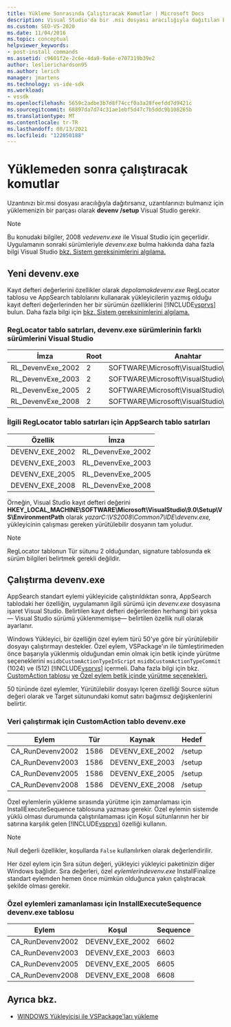 ```yaml
---
title: Yükleme Sonrasında Çalıştıracak Komutlar | Microsoft Docs
description: Visual Studio'da bir .msi dosyası aracılığıyla dağıtılan bir uzantı yüklemenizin bir parçası olarak çalıştırılacak komutlar hakkında Visual Studio.
ms.custom: SEO-VS-2020
ms.date: 11/04/2016
ms.topic: conceptual
helpviewer_keywords:
- post-install commands
ms.assetid: c9601f2e-2c6e-4da9-9a6e-e707319b39e2
author: leslierichardson95
ms.author: lerich
manager: jmartens
ms.technology: vs-ide-sdk
ms.workload:
- vssdk
ms.openlocfilehash: 5659c2adbe3b7d8f74ccf0a3a28feefdd7d9421c
ms.sourcegitcommit: 68897da7d74c31ae1ebf5d47c7b5ddc9b108265b
ms.translationtype: MT
ms.contentlocale: tr-TR
ms.lasthandoff: 08/13/2021
ms.locfileid: "122050188"
---
```

# <a name="commands-that-must-be-run-after-installation"></a>Yüklemeden sonra çalıştıracak komutlar
Uzantınızı bir.msi dosyası aracılığıyla dağıtırsanız, uzantılarınızı bulmanız için yüklemenizin bir parçası olarak **devenv /setup** Visual Studio gerekir.

> [!NOTE]
> Bu konudaki bilgiler, 2008 *vedevenv.exe* ile Visual Studio için geçerlidir. Uygulamanın sonraki sürümleriyle *devenv.exe* bulma hakkında daha fazla bilgi Visual Studio [bkz. Sistem gereksinimlerini algılama.](../../extensibility/internals/detecting-system-requirements.md)

## <a name="find-devenvexe"></a>Yeni devenv.exe
 Kayıt defteri değerlerini özellikler olarak *depolamakdevenv.exe* RegLocator tablosu ve AppSearch tablolarını kullanarak yükleyicilerin yazmış olduğu kayıt defteri değerlerinden her bir sürümün özelliklerini [!INCLUDE[vsprvs](../../code-quality/includes/vsprvs_md.md)] bulun. Daha fazla bilgi için [bkz. Sistem gereksinimlerini algılama.](../../extensibility/internals/detecting-system-requirements.md)

### <a name="reglocator-table-rows-to-locate-devenvexe-from-different-versions-of-visual-studio"></a>RegLocator tablo satırları, devenv.exe sürümlerinin farklı sürümlerini Visual Studio

|İmza|Root|Anahtar|Ad|Tür|
|-----------------|----------|---------|----------|----------|
|RL_DevenvExe_2002|2|SOFTWARE\Microsoft\VisualStudio\7.0\Setup\VS|EnvironmentPath|2|
|RL_DevenvExe_2003|2|SOFTWARE\Microsoft\VisualStudio\7.1\Setup\VS|EnvironmentPath|2|
|RL_DevenvExe_2005|2|SOFTWARE\Microsoft\VisualStudio\8.0\Setup\VS|EnvironmentPath|2|
|RL_DevenvExe_2008|2|SOFTWARE\Microsoft\VisualStudio\9.0\Setup\VS|EnvironmentPath|2|

### <a name="appsearch-table-rows-for-corresponding-reglocator-table-rows"></a>İlgili RegLocator tablo satırları için AppSearch tablo satırları

|Özellik|İmza|
|--------------|-----------------|
|DEVENV_EXE_2002|RL_DevenvExe_2002|
|DEVENV_EXE_2003|RL_DevenvExe_2003|
|DEVENV_EXE_2005|RL_DevenvExe_2005|
|DEVENV_EXE_2008|RL_DevenvExe_2008|

 Örneğin, Visual Studio kayıt defteri değerini **HKEY_LOCAL_MACHINE\SOFTWARE\Microsoft\VisualStudio\9.0\Setup\VS\EnvironmentPath** olarak *yazarC:\VS2008\Common7\IDE\devenv.exe,* yükleyicinin çalışması gereken yürütülebilir dosyanın tam yoludur.

> [!NOTE]
> RegLocator tablonun Tür sütunu 2 olduğundan, signature tablosunda ek sürüm bilgileri belirtmek gerekli değildir.

## <a name="run-devenvexe"></a>Çalıştırma devenv.exe
 AppSearch standart eylemi yükleyicide çalıştırıldıktan sonra, AppSearch tablodaki her özelliğin, uygulamanın ilgili sürümü için *devenv.exe* dosyasına işaret Visual Studio. Belirtilen kayıt defteri değerlerden herhangi biri yoksa — Visual Studio sürümü yüklenmemişse— belirtilen özellik null olarak ayarlanır.

 Windows Yükleyici, bir özelliğin özel eylem türü 50'ye göre bir yürütülebilir dosyayı çalıştırmayı destekler. Özel eylem, VSPackage'ın ile tümleştirimeden önce başarıyla yüklenmiş olduğundan emin olmak için betik içinde yürütme seçeneklerini `msidbCustomActionTypeInScript` `msidbCustomActionTypeCommit` (1024) ve (512) [!INCLUDE[vsprvs](../../code-quality/includes/vsprvs_md.md)] içermeli. Daha fazla bilgi için bkz. [CustomAction tablosu](/windows/desktop/msi/customaction-table) [ve Özel eylem betik içinde yürütme seçenekleri.](/windows/desktop/msi/custom-action-in-script-execution-options)

 50 türünde özel eylemler, Yürütülebilir dosyayı Içeren özelliği Source sütun değeri olarak ve Target sütunundaki komut satırı bağımsız değişkenlerini belirtir.

### <a name="customaction-table-rows-to-run-devenvexe"></a>Veri çalıştırmak için CustomAction tablo devenv.exe

|Eylem|Tür|Kaynak|Hedef|
|------------|----------|------------|------------|
|CA_RunDevenv2002|1586|DEVENV_EXE_2002|/setup|
|CA_RunDevenv2003|1586|DEVENV_EXE_2003|/setup|
|CA_RunDevenv2005|1586|DEVENV_EXE_2005|/setup|
|CA_RunDevenv2008|1586|DEVENV_EXE_2008|/setup|

 Özel eylemlerin yükleme sırasında yürütme için zamanlaması için InstallExecuteSequence tablosuna yazması gerekir. Özel eylemin sistemde yüklü olması durumunda çalıştırılamaması için Koşul sütunlarının her bir satırına karşılık gelen [!INCLUDE[vsprvs](../../code-quality/includes/vsprvs_md.md)] özelliği kullanın.

> [!NOTE]
> Null değerli özellikler, koşullarda `False` kullanılırken olarak değerlendirilir.

 Her özel eylem için Sıra sütun değeri, yükleyici yükleyici paketinizin diğer Windows bağlıdır. Sıra değerleri, özel *eylemlerindevenv.exe* InstallFinalize standart eylemden hemen önce mümkün olduğunca yakın çalıştıracak şekilde olması gerekir.

### <a name="installexecutesequence-table-to-schedule-the-devenvexe-custom-actions"></a>Özel eylemleri zamanlaması için InstallExecuteSequence devenv.exe tablosu

|Eylem|Koşul|Sequence|
|------------|---------------|--------------|
|CA_RunDevenv2002|DEVENV_EXE_2002|6602|
|CA_RunDevenv2003|DEVENV_EXE_2003|6603|
|CA_RunDevenv2005|DEVENV_EXE_2005|6605|
|CA_RunDevenv2008|DEVENV_EXE_2008|6608|

## <a name="see-also"></a>Ayrıca bkz.
- [WINDOWS Yükleyicisi ile VSPackage'ları yükleme](../../extensibility/internals/installing-vspackages-with-windows-installer.md)
